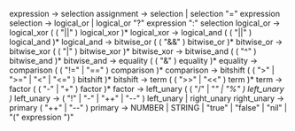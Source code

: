 expression	-> selection
assignment	-> selection | selection "=" expression
selection 	-> logical_or | logical_or "?" expression ":" selection
logical_or	-> logical_xor ( ( "||" ) logical_xor )*
logical_xor	-> logical_and ( ( "||" ) logical_and )*
logical_and	-> bitwise_or ( ( "&&" ) bitwise_or )*
bitwise_or 	-> bitwise_xor ( ( "|" ) bitwise_xor )*
bitwise_xor -> bitwise_and ( ( "^" ) bitwise_and )*
bitwise_and -> equality ( ( "&" ) equality )*
equality	-> comparison ( ( "!=" | "==" ) comparison )*
comparison	-> bitshift ( ( ">" | ">=" | "<" | "<=" ) bitshift )*
bitshift	-> term ( ( ">>" | "<<" ) term )*
term		-> factor ( ( "-" | "+" ) factor )*
factor		-> left_unary ( ( "/" | "*" | "%" ) left_unary )*
left_unary	-> ( "!" | "-" | "++" | "--" ) left_unary | right_unary
right_unary	-> primary ( "++" | "--" )
primary		-> NUMBER | STRING | "true" | "false" | "nil" | "(" expression ")"
